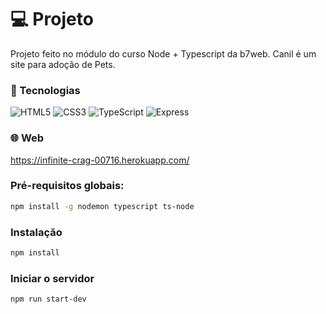 # 💻 Projeto

Projeto feito no módulo do curso Node + Typescript da b7web. Canil é um site para adoção de Pets.

### 🧱 Tecnologias

![HTML5](https://img.shields.io/badge/HTML5-E34F26?style=for-the-badge&logo=html5&logoColor=white) ![CSS3](https://img.shields.io/badge/CSS3-1572B6?style=for-the-badge&logo=css3&logoColor=white) ![TypeScript](https://img.shields.io/badge/TypeScript-007ACC?style=for-the-badge&logo=typescript&logoColor=white) ![Express](https://img.shields.io/badge/Express.js-404D59?style=for-the-badge)

### 🌐 Web

https://infinite-crag-00716.herokuapp.com/

### Pré-requisitos globais:

```bash
npm install -g nodemon typescript ts-node
```

### Instalação

```bash
npm install
```

### Iniciar o servidor

```bash
npm run start-dev
```

